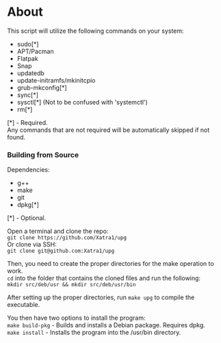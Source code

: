 # About
This script will utilize the following commands on your system:
- sudo\[*]
- APT/Pacman
- Flatpak
- Snap
- updatedb
- update-initramfs/mkinitcpio
- grub-mkconfig\[*]
- sync\[*]
- sysctl\[*] (Not to be confused with 'systemctl')
- rm\[*]  
  
\[*] - Required.  
Any commands that are not required will be automatically skipped if not found.
### Building from Source
Dependencies:
- g++
- make
- git
- dpkg\[*]  
  
\[*] - Optional.
  
Open a terminal and clone the repo:  
``git clone https://github.com/Xatra1/upg``  
Or clone via SSH:  
``git clone git@github.com:Xatra1/upg``  
  
Then, you need to create the proper directories for the make operation to work.  
``cd`` into the folder that contains the cloned files and run the following:  
``mkdir src/deb/usr && mkdir src/deb/usr/bin``  

After setting up the proper directories, run ``make upg`` to compile the executable.  
  
You then have two options to install the program:  
``make build-pkg`` - Builds and installs a Debian package. Requires dpkg.  
``make install`` - Installs the program into the /usr/bin directory.